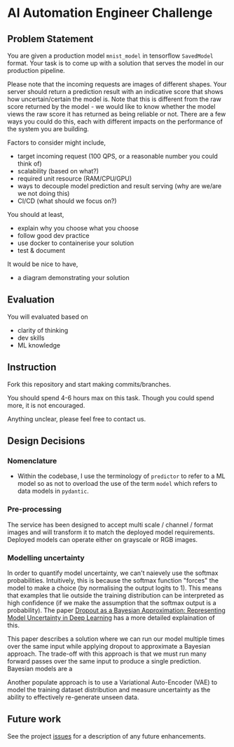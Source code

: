 AI Automation Engineer Challenge
================================

## Problem Statement

You are given a production model `mnist_model` in tensorflow `SavedModel` format. Your task is to come up with a
solution that serves the model in our production pipeline.

Please note that the incoming requests are images of different shapes. Your server should return a prediction result
with an indicative score that shows how uncertain/certain the model is. Note that this is different from the raw score returned by the model - we would like to know whether the model views the raw score it has returned as being reliable or not. There are a few ways you could do this, each with different impacts on the performance of the system you are building.

Factors to consider might include,

- target incoming request (100 QPS, or a reasonable number you could think of)
- scalability (based on what?)
- required unit resource (RAM/CPU/GPU)
- ways to decouple model prediction and result serving (why are we/are we not doing this)
- CI/CD (what should we focus on?)

You should at least,

- explain why you choose what you choose
- follow good dev practice
- use docker to containerise your solution
- test & document

It would be nice to have,

- a diagram demonstrating your solution


## Evaluation

You will evaluated based on

- clarity of thinking
- dev skills
- ML knowledge

## Instruction

Fork this repository and start making commits/branches.

You should spend 4-6 hours max on this task. Though you could spend more, it is not encouraged.

Anything unclear, please feel free to contact us.


## Design Decisions

### Nomenclature

- Within the codebase, I use the terminology of `predictor` to refer to a ML model so as not to overload the use of the
term `model` which refers to data models in `pydantic`.

### Pre-processing
The service has been designed to accept multi scale / channel / format images and will transform it to match the
deployed model requirements. Deployed models can operate either on grayscale or RGB images.

### Modelling uncertainty

In order to quantify model uncertainty, we can't naievely use the softmax probabilities. Intuitively, this is because
the softmax function "forces" the model to make a choice (by normalising the output logits to 1). This means that
examples that lie outside the training distribution can be interpreted as high confidence (if we make the assumption
that the softmax output is a probability). The paper [Dropout as a Bayesian Approximation: Representing Model Uncertainty in Deep Learning](http://proceedings.mlr.press/v48/gal16.pdf) has a more detailed explaination of this.

This paper describes a solution where we can run our model multiple times over the same input while applying dropout
to approximate a Bayesian approach. The trade-off with this approach is that we must run many forward passes over the
same input to produce a single prediction. Bayesian models are a

Another populate approach is to use a Variational Auto-Encoder (VAE) to model the training dataset distribution and
measure uncertainty as the ability to effectively re-generate unseen data.

## Future work

See the project [issues](https://github.com/martinabeleda/ai-auto-challenge/issues) for a description of any future
enhancements.
